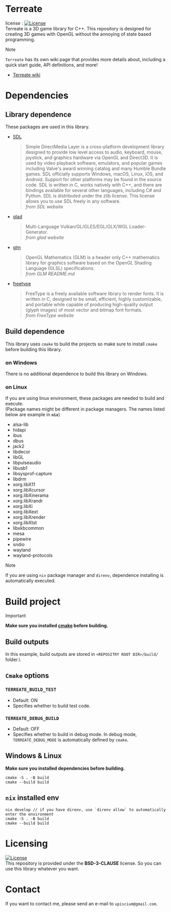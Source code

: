 # Terreate
license : [![License](https://img.shields.io/badge/License-BSD_3--Clause-blue.svg)](https://opensource.org/licenses/BSD-3-Clause)\
Terreate is a 3D game library for C++. This repository is designed for creating 3D games with OpenGL without the annoying of state based programming.
> [!NOTE]
> `Terreate` has its own wiki page that provides more details about, including a quick start guide, API definitions, and more!
> - [Terreate wiki](https://upiscium.github.io/Terreate-Wiki/)

# Dependencies
## Library dependence
These packages are used in this library.
- [SDL](https://www.libsdl.org/)
  > Simple DirectMedia Layer is a cross-platform development library designed to provide low level access to audio, keyboard, mouse, joystick, and graphics hardware via OpenGL and Direct3D. It is used by video playback software, emulators, and popular games including Valve's award winning catalog and many Humble Bundle games.
  > SDL officially supports Windows, macOS, Linux, iOS, and Android. Support for other platforms may be found in the source code.
  > SDL is written in C, works natively with C++, and there are bindings available for several other languages, including C# and Python.
  > SDL is distributed under the zlib license. This license allows you to use SDL freely in any software.\
  *from SDL website*
- [glad](https://gen.glad.sh/)
  > Multi-Language Vulkan/GL/GLES/EGL/GLX/WGL Loader-Generator.\
  *from glad website*
- [glm](https://github.com/g-truc/glm.git)
  > OpenGL Mathematics (GLM) is a header only C++ mathematics library for graphics software based on the OpenGL Shading Language (GLSL) specifications.\
  *from GLM README.md*
- [freetype](https://freetype.org/)
  > FreeType is a freely available software library to render fonts. It is written in C, designed to be small, efficient, highly customizable, and portable while capable of producing high-quality output (glyph images) of most vector and bitmap font formats.\
  *from FreeType website*

## Build dependence
This library uses `cmake` to build the projects so make sure to install `cmake` before building this library. 

### on Windows
There is no additional dependence to build this library on Windows.

### on Linux
If you are using linux environment, these packages are needed to build and execute.\
(Package names might be different in package managers. The names listed below are example in **`nix`**)
- alsa-lib
- hidapi
- ibus
- dbus
- jack2
- libdecor
- libGL
- libpulseaudio
- libusb1
- libsysprof-capture
- libdrm
- xorg.libX11
- xorg.libXcursor
- xorg.libXinerama
- xorg.libXrandr
- xorg.libXi
- xorg.libXext
- xorg.libXrender
- xorg.libXtst
- libxkbcommon
- mesa
- pipewire
- sndio
- wayland
- wayland-protocols

> [!NOTE]
> If you are using `nix` package manager and `direnv`, dependence installing is automatically executed.

# Build project
> [!IMPORTANT]
> **Make sure you installed [cmake](https://cmake.org/) before building.**

## Build outputs
In this example, build outputs are stored in `<REPOSITRY ROOT DIR>/build/` folder.\

## `Cmake` options
### `TERREATE_BUILD_TEST`
- Default: ON
- Specifies whether to build test code.

### `TERREATE_DEBUG_BUILD`
- Default: OFF
- Specifies whether to build in debug mode. In debug mode, `TERREATE_DEBUG_MODE` is automatically defined by `cmake`.

## Windows & Linux
**Make sure you installed dependencies before building.**
```shell
cmake -S . -B build
cmake --build build
```

## `nix` installed env
```shell
nix develop // if you have direnv, use `direnv allow` to automatically enter the environment
cmake -S . -B build
cmake --build build
```

# Licensing
[![License](https://img.shields.io/badge/License-BSD_3--Clause-blue.svg)](https://opensource.org/licenses/BSD-3-Clause)\
This repository is provided under the **BSD-3-CLAUSE** license. So you can use this library whatever you want.

# Contact
If you want to contact me, please send an e-mail to `upiscium@gmail.com`.
